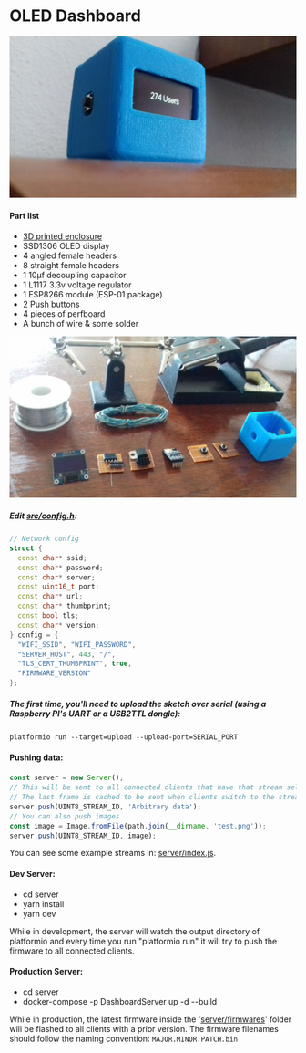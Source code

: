 OLED Dashboard
==============

![Enclosure](enclosure/enclosure.jpg)

#### Part list

- [3D printed enclosure](enclosure/enclosure.stl)
- SSD1306 OLED display
- 4 angled female headers
- 8 straight female headers
- 1 10µf decoupling capacitor
- 1 L1117 3.3v voltage regulator
- 1 ESP8266 module (ESP-01 package)
- 2 Push buttons
- 4 pieces of perfboard
- A bunch of wire & some solder

![Parts](enclosure/parts.jpg)

##### Edit [src/config.h](src/config.h):

```c++
// Network config
struct {
  const char* ssid;
  const char* password;
  const char* server;
  const uint16_t port;
  const char* url;
  const char* thumbprint;
  const bool tls;
  const char* version;
} config = {
  "WIFI_SSID", "WIFI_PASSWORD",
  "SERVER_HOST", 443, "/",
  "TLS_CERT_THUMBPRINT", true,
  "FIRMWARE_VERSION"
};
```

##### The first time, you'll need to upload the sketch over serial (using a Raspberry PI's UART or a USB2TTL dongle):
`platformio run --target=upload --upload-port=SERIAL_PORT`

#### Pushing data:

```js
const server = new Server();
// This will be sent to all connected clients that have that stream selected
// The last frame is cached to be sent when clients switch to the stream
server.push(UINT8_STREAM_ID, 'Arbitrary data');
// You can also push images
const image = Image.fromFile(path.join(__dirname, 'test.png'));
server.push(UINT8_STREAM_ID, image);
```

You can see some example streams in: [server/index.js](server/index.js).

#### Dev Server:

- cd server
- yarn install
- yarn dev

While in development, the server will watch the output directory of platformio and every time you run "platformio run" it will try to push the firmware to all connected clients.


#### Production Server:

- cd server
- docker-compose -p DashboardServer up -d --build

While in production, the latest firmware inside the '[server/firmwares](server/firmwares)' folder will be flashed to all clients with a prior version. The firmware filenames should follow the naming convention: `MAJOR.MINOR.PATCH.bin`
